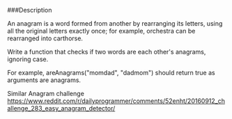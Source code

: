 ###Description

An anagram is a word formed from another by rearranging its letters, using all the original letters exactly once;
for example, orchestra can be rearranged into carthorse.

Write a function that checks if two words are each other's anagrams, ignoring case.

For example, areAnagrams("momdad", "dadmom") should return true as arguments are anagrams.

Similar Anagram challenge
https://www.reddit.com/r/dailyprogrammer/comments/52enht/20160912_challenge_283_easy_anagram_detector/
